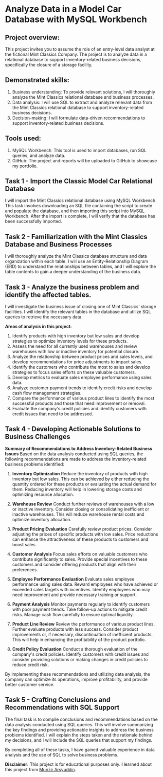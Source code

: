 # Analyze Data in a Model Car Database with MySQL Workbench

## Project overview:
This project invites you to assume the role of an entry-level data analyst at the fictional Mint Classics Company. 
The project is to analyze data in a relational database to support inventory-related business decisions, specifically the closure of a storage facility.

## Demonstrated skills:
1. Business understanding: To provide relevant solutions, I will thoroughly analyze the Mint Classics relational database and business processes.
2. Data analysis: I will use SQL to extract and analyze relevant data from the Mint Classics relational database to support inventory-related business decisions.
3. Decision-making: I will formulate data-driven recommendations to support inventory-related business decisions.

## Tools used:
1. MySQL Workbench: This tool is used to import databases, run SQL queries, and analyze data.
2. GitHub: The project and reports will be uploaded to GitHub to showcase my portfolio.

## Task 1 - Import the Classic Model Car Relational Database
I will import the Mint Classics relational database using MySQL Workbench. 
This task involves downloading an SQL file containing the script to create and populate the database, and then importing this script into MySQL Workbench. 
After the import is complete, I will verify that the database has been successfully imported.

## Task 2 - Familiarization with the Mint Classics Database and Business Processes
I will thoroughly analyze the Mint Classics database structure and data organization within each table. 
I will use an Entity-Relationship Diagram (ERD) to understand the relationships between tables, 
and I will explore the table contents to gain a deeper understanding of the business data.

## Task 3 - Analyze the business problem and identify the affected tables.
I will investigate the business issue of closing one of Mint Classics' storage facilities. 
I will identify the relevant tables in the database and utilize SQL queries to retrieve the necessary data.

**Areas of analysis in this project:**
1. Identify products with high inventory but low sales and develop strategies to optimize inventory levels for these products.
2. Assess the need for all currently used warehouses and review warehouses with low or inactive inventory for potential closure.
3. Analyze the relationship between product prices and sales levels, and develop recommendations for price adjustments to impact sales.
4. Identify the customers who contribute the most to sales and develop strategies to focus sales efforts on these valuable customers.
5. Develop metrics to evaluate sales employee performance using sales data.
6. Analyze customer payment trends to identify credit risks and develop cash flow management strategies.
7. Compare the performance of various product lines to identify the most successful products and those that need improvement or removal.
8. Evaluate the company's credit policies and identify customers with credit issues that need to be addressed.

## Task 4 - Developing Actionable Solutions to Business Challenges
**Summary of Recommendations to Address Inventory-Related Business Issues**
Based on the data analysis conducted using SQL queries, the following recommendations are made to address the inventory-related business problems identified:

1. **Inventory Optimization**
Reduce the inventory of products with high inventory but low sales.
This can be achieved by either reducing the quantity ordered for these products or evaluating the actual demand for them.
Reducing inventory will help in lowering storage costs and optimizing resource allocation.

3. **Warehouse Review**
Conduct further reviews of warehouses with a low or inactive inventory. 
Consider closing or consolidating inefficient or inactive warehouses. 
This will reduce warehouse rental costs and optimize inventory allocation.

3. **Product Pricing Evaluation**
Carefully review product prices. Consider adjusting the prices of specific products with low sales.
Price reductions can enhance the attractiveness of these products to customers and boost sales.

4. **Customer Analysis**
Focus sales efforts on valuable customers who contribute significantly to sales.
Provide special incentives to these customers and consider offering products that align with their preferences.

5. **Employee Performance Evaluation**
Evaluate sales employee performance using sales data.
Reward employees who have achieved or exceeded sales targets with incentives.
Identify employees who may need improvement and provide necessary training or support.

6. **Payment Analysis**
Monitor payments regularly to identify customers with poor payment trends.
Take follow-up actions to mitigate credit risks.
Manage cash flow carefully to ensure optimal liquidity.

7. **Product Line Review**
Review the performance of various product lines. Further evaluate products with less success.
Consider product improvements or, if necessary, discontinuation of inefficient products.
This will help in enhancing the profitability of the product portfolio.

9. **Credit Policy Evaluation**
Conduct a thorough evaluation of the company's credit policies.
Identify customers with credit issues and consider providing solutions or making changes in credit policies to reduce credit risk.

By implementing these recommendations and utilizing data analysis, the company can optimize its operations, improve profitability, and provide better customer service.

## Task 5 - Crafting Conclusions and Recommendations with SQL Support
The final task is to compile conclusions and recommendations based on the data analysis conducted using SQL queries. 
This will involve summarizing the key findings and providing actionable insights to address the business problems identified. 
I will explain the steps taken and the rationale behind my decisions, and I will include the SQL queries that support my findings.

By completing all of these tasks, I have gained valuable experience in data analysis and the use of SQL to solve business problems. 

**Disclaimer:** This project is for educational purposes only. I learned about this project from [Munzir Arsyuddin](https://github.com/pondokmunzir/Analyze-Data-in-a-Model-Car-Database-with-MySQL-Workbench).





